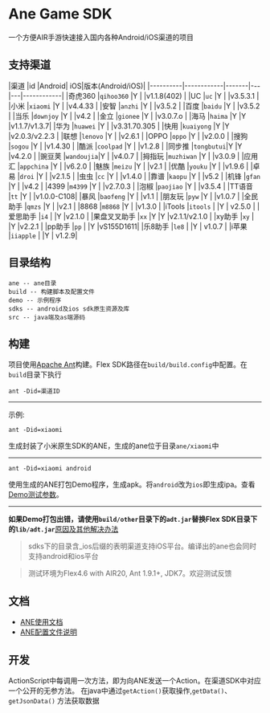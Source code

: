 # Ane Game SDK

一个方便AIR手游快速接入国内各种Android/iOS渠道的项目

## 支持渠道

|渠道				|id					|Android| iOS|版本(Android/iOS)|
|----------|------------|-------|---|---|------------|
|奇虎360		|`qihoo360`   |Y			|		|v1.1.8(402) |
|UC					|`uc`				|Y			|		|v3.5.3.1 |
|小米				|`xiaomi`		|Y			|		|v4.4.33 |
|安智				|`anzhi`		|Y			|		|v3.5.2 |
|百度				|`baidu`		|Y			|		|v3.5.2 |
|当乐				|`downjoy`	|Y			|		|v4.2 |
|金立				|`gionee`		|Y			|		|v3.0.7.o |
|海马				|`haima`		|Y			|Y	|v1.1.7/v1.3.7|
|华为				|`huawei`		|Y			|		|v3.31.70.305 |
|快用				|`kuaiyong`	|Y			|Y	|v2.0.3/v2.2.3 |
|联想				|`lenovo`		|Y			|		|v2.6.1 |
|OPPO				|`oppo`			|Y			|		|v2.0.0 |
|搜狗				|`sogou`		|Y			|		|v1.4.30 |
|酷派       |`coolpad`  |Y      |   |v1.2.8  |
|同步推			|`tongbutui`|Y			|Y	|v4.2.0  |
|豌豆荚			|`wandoujia`|Y			|		|v4.0.7		|
|拇指玩			|`muzhiwan`	|Y			|		|v3.0.9		|
|应用汇			|`appchina`	|Y			|		|v6.2.0		|
|魅族				|`meizu`		|Y			|		|v2.1			|
|优酷				|`youku`		|Y			|		|v1.9.6		|
|卓易				|`droi`			|Y			|		|v2.1.5		|
|虫虫				|`cc`				|Y			|		|v1.4.0 |
|靠谱				|`kaopu`		|Y			|		|v5.2  |
|机锋       |`gfan`     |Y     |    |v4.2   |
|4399      |`m4399`    |Y     |    |v2.7.0.3 |
|泡椒       |`paojiao`  |Y     |    |v3.5.4  |
|TT语音     |`tt`				|Y		|			|v1.0.0-C108|
|暴风       |`baofeng`   |Y   |    |v1.1    |
|朋友玩     |`pyw`       |Y    |    |v1.0.7 |
|全民助手   |`qmzs`     |Y     |    |v2.1   |
|8868      |`m8868`    |Y     |    |v1.3.0  |
|iTools			|`itools`		|			|Y	|	v2.5.0	|
|爱思助手			|`i4`				|			|Y	|v2.1.0		|
|果盘叉叉助手	|`xx`				|Y			|Y	 |v2.1.1/v2.1.0	|
|xy助手			|`xy`				|			|Y	  |v2.2.1		|
|pp助手			|`pp`				|			|Y	 |vS155D1611|
|乐8助手			|`le8`			|			|Y	| v1.0.7 |
|i苹果			|`iiapple`	|			|Y		| v1.2.9|



## 目录结构

	ane -- ane目录
	build -- 构建脚本及配置文件
	demo -- 示例程序
	sdks -- android及ios sdk原生资源及库
	src -- java端及as端源码


## 构建
项目使用[Apache Ant](http://ant.apache.org)构建。Flex SDK路径在`build/build.config`中配置。在`build`目录下执行

	ant -Did=渠道ID

---
示例:

	ant -Did=xiaomi

生成封装了小米原生SDK的ANE，生成的ane位于目录`ane/xiaomi`中

---
	ant -Did=xiaomi android

使用生成的ANE打包Demo程序，生成apk。将`android`改为`ios`即生成ipa。查看[Demo测试参数](https://github.com/l1fan/GameAne/wiki/Demo%E5%8F%82%E6%95%B0)。  

---
**如果Demo打包出错，请使用`build/other`目录下的`adt.jar`替换Flex SDK目录下的`lib/adt.jar`**[原因及其他解决办法](./build/other/)

>sdks下的目录含_ios后缀的表明渠道支持iOS平台。编译出的ane也会同时支持android和ios平台

> 测试环境为Flex4.6 with AIR20, Ant 1.9.1+, JDK7。欢迎测试反馈


## 文档

- [ANE使用文档](https://github.com/l1fan/GameAne/wiki/%E4%BD%BF%E7%94%A8ANE)
- [ANE配置文件说明](https://github.com/l1fan/GameAne/wiki/%E9%85%8D%E7%BD%AE%E6%B8%A0%E9%81%93)


## 开发
ActionScript中每调用一次方法，即为向ANE发送一个Action。在渠道SDK中对应一个公开的无参方法。
在java中通过`getAction()`获取操作,`getData()`、`getJsonData()` 方法获取数据
